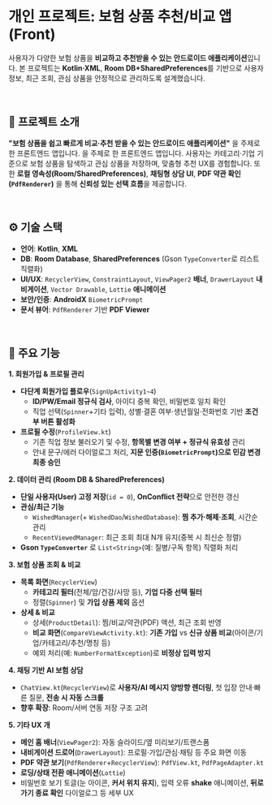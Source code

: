 # 개인 프로젝트: 보험 상품 추천/비교 앱 (Front)
사용자가 다양한 보험 상품을 **비교하고 추천받을 수 있는 안드로이드 애플리케이션**입니다.
본 프로젝트는 **Kotlin·XML**, **Room DB+SharedPreferences**를 기반으로 사용자 정보, 최근 조회, 관심 상품을 안정적으로 관리하도록 설계했습니다.

<br>

## **📌 프로젝트 소개**
**"보험 상품을 쉽고 빠르게 비교·추천 받을 수 있는 안드로이드 애플리케이션"** 을 주제로 한 프론트엔드 앱입니다.
을 주제로 한 프론트엔드 앱입니다.
사용자는 카테고리·기업 기준으로 보험 상품을 탐색하고 관심 상품을 저장하며, 맞춤형 추천 UX를 경험합니다. 또한 **로컬 영속성(Room/SharedPreferences)**, **채팅형 상담 UI**, **PDF 약관 확인(`PdfRenderer`)** 을 통해 **신뢰성 있는 선택 흐름**을 제공합니다.

<br>

## **⚙️ 기술 스택**
- **언어**: **Kotlin**, **XML**
- **DB**: **Room Database**, **SharedPreferences** (Gson `TypeConverter`로 리스트 직렬화)
- **UI/UX**: `RecyclerView`, `ConstraintLayout`, `ViewPager2` **배너**, `DrawerLayout` **내비게이션**, `Vector Drawable`, `Lottie` **애니메이션**
- **보안/인증**: **AndroidX** `BiometricPrompt`
- **문서 뷰어**: `PdfRenderer` 기반 **PDF Viewer**


<br>

## **🚀 주요 기능**
**1. 회원가입 & 프로필 관리**
   - **다단계 회원가입 플로우**(`SignUpActivity1~4`)
      - **ID/PW/Email 정규식 검사**, 아이디 중복 확인, 비밀번호 일치 확인
      - 직업 선택(`Spinner`+기타 입력), 성별·결혼 여부·생년월일·전화번호 기반 **조건부 버튼 활성화**
   - **프로필 수정**(`ProfileView.kt`)
      - 기존 직업 정보 불러오기 및 수정, **항목별 변경 여부 + 정규식 유효성** 관리
      - 안내 문구/에러 다이얼로그 처리, **지문 인증(`BiometricPrompt`)으로 민감 변경 최종 승인**

**2. 데이터 관리 (Room DB & SharedPreferences)**
   - **단일 사용자(User) 고정 저장**(`id = 0`), **OnConflict 전략**으로 안전한 갱신
   - **관심/최근 기능**
      - `WishedManager`(+ `WishedDao`/`WishedDatabase`): **찜 추가·해제·조회**, 시간순 관리
      - `RecentViewedManager`: 최근 조회 최대 N개 유지(중복 시 최신순 정렬)
   - **Gson `TypeConverter`** 로 `List<String>`(예: 질병/구독 항목) 직렬화 처리

**3. 보험 상품 조회 & 비교**
   - **목록 화면**(`RecyclerView`)
      - **카테고리 필터**(전체/암/건강/사망 등), **기업 다중 선택 필터**
      - 정렬(`Spinner`) 및 **가입 상품 제외** 옵션
   - **상세 & 비교**
      - 상세(`ProductDetail`): 찜/비교/약관(PDF) 액션, 최근 조회 반영
      - **비교 화면**(`CompareViewActivity.kt`): **기존 가입** vs **신규 상품 비교**(아이콘/기업/카테고리/추천/명칭 등)
      - 예외 처리(예: `NumberFormatException`)로 **비정상 입력 방지**

**4. 채팅 기반 AI 보험 상담**
   - `ChatView.kt`(`RecyclerView`)로 **사용자/AI 메시지 양방향 렌더링**, 첫 입장 안내·빠른 질문, **전송 시 자동 스크롤**
   - **향후 확장**: Room/서버 연동 저장 구조 고려

**5. 기타 UX 개**
   - **메인 홈 배너**(`ViewPager2`): 자동 슬라이드/옆 미리보기/트랜스폼
   - **내비게이션 드로어**(`DrawerLayout`): 프로필·가입/관심·채팅 등 주요 화면 이동
   - **PDF 약관 보기**(`PdfRenderer`+`RecyclerView`): `PdfView.kt`, `PdfPageAdapter.kt`
   - **로딩/상태 전환 애니메이션**(`Lottie`)
   - 비밀번호 보기 토글(눈 아이콘, **커서 위치 유지**), 입력 오류 **shake** 애니메이션, **뒤로가기 종료 확인** 다이얼로그 등 세부 UX
